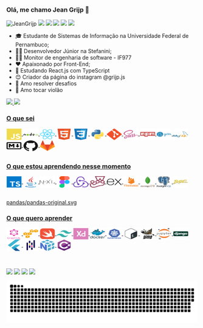 ### Olá, me chamo Jean Grijp 👋
<div style="display: inline_block">
 <img src="https://komarev.com/ghpvc/?username=JeanGrijp&color=green" alt="JeanGrijp" /> 
 <img src="https://img.shields.io/github/followers/JeanGrijp.svg?style=social&label=Follow&maxAge=2592000"/>
 <img src="https://img.shields.io/badge/Made%20for-VSCode-1f425f.svg"/>
 <img src="https://img.shields.io/badge/Made%20with-Markdown-1f425f.svg"/>
 <img height="20px" src="http://ForTheBadge.com/images/badges/built-with-love.svg"/>
 <img height="20px" src="http://ForTheBadge.com/images/badges/built-by-developers.svg"/>

</div>

- 🎓 Estudante de Sistemas de Informação na Universidade Federal de Pernambuco;
- 👨‍💻 Desenvolvedor Júnior na Stefanini;
- 👨‍🏫 Monitor de engenharia de software - IF977
- ❤️ Apaixonado por Front-End;
- 🌱 Estudando React.js com TypeScript
- 😊 Criador da página do instagram @grijp.js 
- 🧩 Amo resolver desafios
- 🎸 Amo tocar violão

 <div>
  <a href="https://github.com/JeanGrijp">
  <img height="180em" src="https://github-readme-stats.vercel.app/api?username=JeanGrijp&show_icons=true&theme=radical&include_all_commits=true&count_private=true"/>
  <img height="180em" src="https://github-readme-stats.vercel.app/api/top-langs/?username=JeanGrijp&layout=compact&langs_count=7&theme=radical"/>
   
</div>

 ### O que sei
 
 <div style="display: inline_block">

  <img align="center" title="Javascript" alt="Jean-Js" height="30" width="40" src="https://raw.githubusercontent.com/devicons/devicon/master/icons/javascript/javascript-plain.svg">
  <img align="center" title="Nodejs" alt="Jean-Js" height="30" width="40" src="https://raw.githubusercontent.com/devicons/devicon/master/icons/nodejs/nodejs-original-wordmark.svg">
  <img align="center" title="React" alt="Jean-React" height="30" width="40" src="https://raw.githubusercontent.com/devicons/devicon/master/icons/react/react-original.svg">
  <img align="center" title="HTML5" alt="Jean-HTML" height="30" width="40" src="https://raw.githubusercontent.com/devicons/devicon/master/icons/html5/html5-original.svg">
  <img align="center" title="CSS" alt="Jean-CSS" height="30" width="40" src="https://raw.githubusercontent.com/devicons/devicon/master/icons/css3/css3-original.svg">
  <img align="center" title="Python" alt="Jean-Python" height="30" width="40" src="https://raw.githubusercontent.com/devicons/devicon/master/icons/python/python-original.svg">
  <img align="center" title="Git" alt="Jean-git" height="30" width="40" src="https://raw.githubusercontent.com/devicons/devicon/master/icons/git/git-original.svg">
  <img align="center" title="Sass" alt="Jean-sass" height="30" width="40" src="https://raw.githubusercontent.com/devicons/devicon/master/icons/sass/sass-original.svg">
  <img align="center" title="npm" alt="Jean-npm" height="30" width="40" src="https://raw.githubusercontent.com/devicons/devicon/master/icons/npm/npm-original-wordmark.svg">
  <img align="center" title="yarn" alt="Jean-yarn" height="30" width="40" src="https://raw.githubusercontent.com/devicons/devicon/master/icons/yarn/yarn-original-wordmark.svg">
  <img align="center" title="Mysql" alt="Jean-mysql" height="30" width="40" src="https://raw.githubusercontent.com/devicons/devicon/master/icons/mysql/mysql-original-wordmark.svg">
  <img align="center" title="Markdown" alt="Jean-mysql" height="30" width="40" src="https://raw.githubusercontent.com/devicons/devicon/master/icons/markdown/markdown-original.svg">
  <img align="center" title="Github" alt="Jean-Figma" height="30" width="40" src="https://raw.githubusercontent.com/devicons/devicon/master/icons/github/github-original.svg">
  <img align="center" title="Gitlab" alt="Jean-Figma" height="30" width="40" src="https://raw.githubusercontent.com/devicons/devicon/master/icons/gitlab/gitlab-original.svg">

</div>
 
 ##
 
 

 ### O que estou aprendendo nesse momento
 
 <div style="display: inline_block">
  <img align="center" title="Typescript" alt="Jean-Ts" height="30" width="40" src="https://raw.githubusercontent.com/devicons/devicon/master/icons/typescript/typescript-plain.svg">
  <img align="center" title="Java" title="" alt="Jean-Ts" height="30" width="40" src="https://raw.githubusercontent.com/devicons/devicon/master/icons/java/java-original.svg">
  <img align="center" title="Next.js" alt="Jean-Figma" height="30" width="40" src="https://raw.githubusercontent.com/devicons/devicon/master/icons/nextjs/nextjs-original-wordmark.svg">
  <img align="center" title="Figma" alt="Jean-Figma" height="30" width="40" src="https://raw.githubusercontent.com/devicons/devicon/master/icons/figma/figma-original.svg">
  <img align="center" title="Redux" alt="Jean-Figma" height="30" width="40" src="https://raw.githubusercontent.com/devicons/devicon/master/icons/redux/redux-original.svg">
  <img align="center" title="Jest" alt="Jean-sass" height="30" width="40" src="https://raw.githubusercontent.com/devicons/devicon/master/icons/jest/jest-plain.svg">
  <img align="center" title="Express" alt="Jean-sass" height="30" width="40" src="https://raw.githubusercontent.com/devicons/devicon/master/icons/express/express-original.svg">
  <img align="center" title="Firebase" alt="Jean-sass" height="30" width="40" src="https://raw.githubusercontent.com/devicons/devicon/master/icons/firebase/firebase-plain-wordmark.svg">
  <img align="center" title="Mongodb" alt="Jean-sass" height="30" width="40" src="https://raw.githubusercontent.com/devicons/devicon/master/icons/mongodb/mongodb-original-wordmark.svg">
  <img align="center" title="Postgresql" alt="Jean-sass" height="30" width="40" src="https://raw.githubusercontent.com/devicons/devicon/master/icons/postgresql/postgresql-original-wordmark.svg">
  <img align="center" title="Babel" alt="Jean-sass" height="30" width="40" src="https://raw.githubusercontent.com/devicons/devicon/master/icons/babel/babel-original.svg">
 
 </div>
 
 
 
 ##
 pandas/pandas-original.svg
 ### O que quero aprender
 <div style="display: inline_block">
  <img align="center" title="Graphql" alt="Jean-Figma" height="30" width="40" src="https://raw.githubusercontent.com/devicons/devicon/master/icons/graphql/graphql-plain-wordmark.svg">
  <img align="center" title="Amazonwebservices" alt="Jean-Figma" height="30" width="40" src="https://raw.githubusercontent.com/devicons/devicon/master/icons/amazonwebservices/amazonwebservices-original.svg">
  <img align="center" title="Swift" alt="Jean-Figma" height="30" width="40" src="https://raw.githubusercontent.com/devicons/devicon/master/icons/swift/swift-original.svg">
  <img align="center" title="Tailwindcss" alt="Jean-Figma" height="30" width="40" src="https://raw.githubusercontent.com/devicons/devicon/master/icons/tailwindcss/tailwindcss-plain.svg">
  <img align="center" title="Abode XD" alt="Jean-Figma" height="30" width="40" src="https://raw.githubusercontent.com/devicons/devicon/master/icons/xd/xd-plain.svg">
  <img align="center" title="Docker" alt="Jean-Figma" height="30" width="40" src="https://raw.githubusercontent.com/devicons/devicon/master/icons/docker/docker-original-wordmark.svg">
  <img align="center" title="Kubernetes" alt="Jean-Figma" height="30" width="40" src="https://raw.githubusercontent.com/devicons/devicon/master/icons/kubernetes/kubernetes-plain-wordmark.svg">
  <img align="center" title="ShellScript" alt="Jean-Figma" height="30" width="40" src="https://raw.githubusercontent.com/devicons/devicon/master/icons/bash/bash-original.svg">
  <img align="center" title="Gimp" alt="Jean-Figma" height="30" width="40" src="https://raw.githubusercontent.com/devicons/devicon/master/icons/gimp/gimp-original-wordmark.svg">
  <img align="center" title="Jupyter" alt="Jean-Figma" height="30" width="40" src="https://raw.githubusercontent.com/devicons/devicon/master/icons/jupyter/jupyter-original-wordmark.svg">
  <img align="center" title="Django" alt="Jean-Figma" height="30" width="40" src="https://raw.githubusercontent.com/devicons/devicon/master/icons/django/django-original.svg">
  <img align="center" title="Flutter" alt="Jean-Figma" height="30" width="40" src="https://raw.githubusercontent.com/devicons/devicon/master/icons/flutter/flutter-original.svg">  
  <img align="center" title="Pandas" alt="Jean-Figma" height="30" width="40" src="https://raw.githubusercontent.com/devicons/devicon/master/icons/pandas/pandas-original.svg">
  <img align="center" title="Numpy" alt="Jean-Figma" height="30" width="40" src="https://raw.githubusercontent.com/devicons/devicon/master/icons/numpy/numpy-original.svg">
  <img align="center" title="C#" alt="Jean-Figma" height="30" width="40" src="https://raw.githubusercontent.com/devicons/devicon/master/icons/csharp/csharp-original.svg">

 </div><br>
 
 ##
 
<div> 
  <a href="https://www.instagram.com/grijp.js/" target="_blank"><img src="https://img.shields.io/badge/-Instagram-%23E4405F?style=for-the-badge&logo=instagram&logoColor=white" target="_blank"></a>
   <a href="https://pt.stackoverflow.com/users/130136/jean-grijp" target="_blank"><img height="28px" src="https://aleen42.github.io/badges/src/stackoverflow.svg" target="_blank"></a>
  <a href = "mailto:jgg2@cin.ufpe.br"><img src="https://img.shields.io/badge/Gmail-D14836?style=for-the-badge&logo=gmail&logoColor=white" target="_blank"></a>
  <a href="www.linkedin.com/in/jeangrijp" target="_blank"><img src="https://img.shields.io/badge/-LinkedIn-%230077B5?style=for-the-badge&logo=linkedin&logoColor=white" target="_blank"></a> 
 
  ![Snake animation](https://github.com/JeanGrijp/JeanGrijp/blob/output/github-contribution-grid-snake.svg)
 
</div>
  
